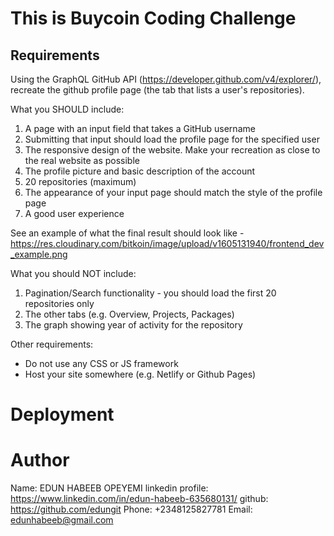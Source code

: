 # This is Buycoin Coding Challenge

## Requirements

Using the GraphQL GitHub API (https://developer.github.com/v4/explorer/), recreate the github profile page (the tab that lists a user's repositories). 

What you SHOULD include:
1. A page with an input field that takes a GitHub username
2. Submitting that input should load the profile page for the specified user
3. The responsive design of the website. Make your recreation as close to the real website as possible
4. The profile picture and basic description of the account
5. 20 repositories (maximum)
6. The appearance of your input page should match the style of the profile page
7. A good user experience

See an example of what the final result should look like - https://res.cloudinary.com/bitkoin/image/upload/v1605131940/frontend_dev_example.png

What you should NOT include:
1. Pagination/Search functionality - you should load the first 20 repositories only
2. The other tabs (e.g. Overview, Projects, Packages)
3. The graph showing year of activity for the repository

Other requirements:
- Do not use any CSS or JS framework
- Host your site somewhere (e.g. Netlify or Github Pages)

# Deployment


# Author
Name: EDUN HABEEB OPEYEMI
linkedin profile: https://www.linkedin.com/in/edun-habeeb-635680131/
github: https://github.com/edungit
Phone: +2348125827781
Email: edunhabeeb@gmail.com

